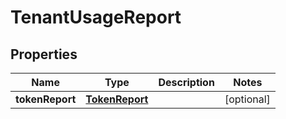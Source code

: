 

# TenantUsageReport


## Properties

| Name | Type | Description | Notes |
|------------ | ------------- | ------------- | -------------|
|**tokenReport** | [**TokenReport**](TokenReport.md) |  |  [optional] |



